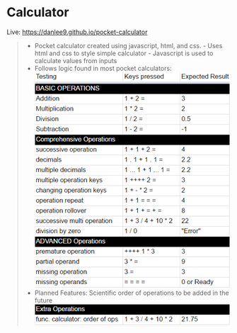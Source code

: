 # Calculator
Live: https://danlee9.github.io/pocket-calculator

> - Pocket calculator created using javascript, html, and css.
    - Uses html and css to style simple calculator
    - Javascript is used to calculate values from inputs
> - Follows logic found in most pocket calculators:
	![Alt text](./calculator-logic.png?raw=true "Calculator Logic")
> - Planned Features: Scientific order of operations to be added in the future
	![Alt text](./planned-addition.png?raw=true "Planned Addition")